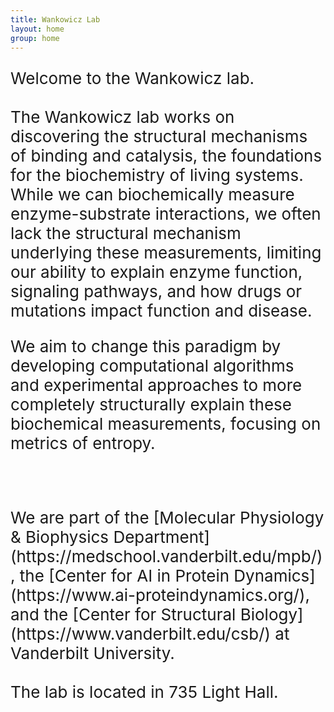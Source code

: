```yaml
---
title: Wankowicz Lab
layout: home
group: home
---
```


<div class="content" style="font-size: 26px;">

  <div class="row">
  <div class="row">

  Welcome to the Wankowicz lab. 
  <br>
  <br>
The Wankowicz lab works on discovering the structural mechanisms of binding and catalysis, the foundations for the biochemistry of living systems. While we can biochemically measure enzyme-substrate interactions, we often lack the structural mechanism underlying these measurements, limiting our ability to explain enzyme function, signaling pathways, and how drugs or mutations impact function and disease. 

We aim to change this paradigm by developing computational algorithms and experimental approaches to more completely structurally explain these biochemical measurements, focusing on metrics of entropy. 

  <br>
  <br>
  We are part of the [Molecular Physiology & Biophysics Department](https://medschool.vanderbilt.edu/mpb/), the [Center for AI in Protein Dynamics](https://www.ai-proteindynamics.org/), and the [Center for Structural Biology](https://www.vanderbilt.edu/csb/) at Vanderbilt University.
  <br>
  <br>
 The lab is located in 735 Light Hall.
</div>
